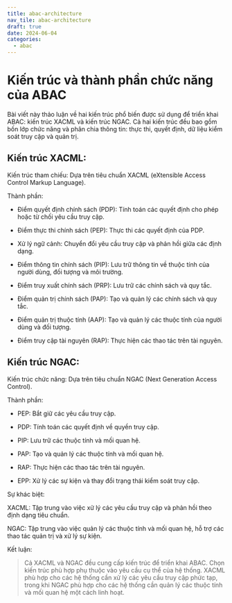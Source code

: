 ```yaml
---
title: abac-architecture
nav_tile: abac-architecture
draft: true 
date: 2024-06-04
categories:
  - abac
---
```

# Kiến trúc và thành phần chức năng của ABAC

Bài viết này thảo luận về hai kiến trúc phổ biến được sử dụng để triển khai ABAC: kiến trúc XACML và kiến trúc NGAC. Cả hai kiến trúc đều bao gồm bốn lớp chức năng và phân chia thông tin: thực thi, quyết định, dữ liệu kiểm soát truy cập và quản trị.

## Kiến trúc XACML:

Kiến trúc tham chiếu: Dựa trên tiêu chuẩn XACML (eXtensible Access Control Markup Language).

Thành phần:

- Điểm quyết định chính sách (PDP): Tính toán các quyết định cho phép hoặc từ chối yêu cầu truy cập.

- Điểm thực thi chính sách (PEP): Thực thi các quyết định của PDP.

- Xử lý ngữ cảnh: Chuyển đổi yêu cầu truy cập và phản hồi giữa các định dạng.

- Điểm thông tin chính sách (PIP): Lưu trữ thông tin về thuộc tính của người dùng, đối tượng và môi trường.

- Điểm truy xuất chính sách (PRP): Lưu trữ các chính sách và quy tắc.

- Điểm quản trị chính sách (PAP): Tạo và quản lý các chính sách và quy tắc.

- Điểm quản trị thuộc tính (AAP): Tạo và quản lý các thuộc tính của người dùng và đối tượng.

- Điểm truy cập tài nguyên (RAP): Thực hiện các thao tác trên tài nguyên.

## Kiến trúc NGAC:

Kiến trúc chức năng: Dựa trên tiêu chuẩn NGAC (Next Generation Access Control).

Thành phần:

- PEP: Bắt giữ các yêu cầu truy cập.

- PDP: Tính toán các quyết định về quyền truy cập.

- PIP: Lưu trữ các thuộc tính và mối quan hệ.

- PAP: Tạo và quản lý các thuộc tính và mối quan hệ.

- RAP: Thực hiện các thao tác trên tài nguyên.
- EPP: Xử lý các sự kiện và thay đổi trạng thái kiểm soát truy cập.

Sự khác biệt:

XACML: Tập trung vào việc xử lý các yêu cầu truy cập và phản hồi theo định dạng tiêu chuẩn.

NGAC: Tập trung vào việc quản lý các thuộc tính và mối quan hệ, hỗ trợ các thao tác quản trị và xử lý sự kiện.

Kết luận:

> Cả XACML và NGAC đều cung cấp kiến trúc để triển khai ABAC. Chọn kiến trúc phù hợp phụ thuộc vào yêu cầu cụ thể của hệ thống. XACML phù hợp cho các hệ thống cần xử lý các yêu cầu truy cập phức tạp, trong khi NGAC phù hợp cho các hệ thống cần quản lý các thuộc tính và mối quan hệ một cách linh hoạt.